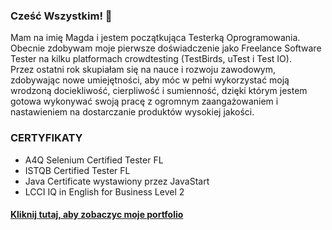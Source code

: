 ### Cześć Wszystkim! 👋

Mam na imię Magda i jestem początkująca Testerką Oprogramowania. Obecnie zdobywam moje pierwsze doświadczenie jako Freelance Software Tester na kilku platformach crowdtesting  (TestBirds, uTest i Test IO).  
Przez ostatni rok skupiałam się na nauce i rozwoju zawodowym, zdobywając nowe umiejętności,  aby móc w pełni wykorzystać moją wrodzoną dociekliwość, cierpliwość i sumienność, dzięki którym jestem gotowa wykonywać swoją pracę z ogromnym zaangażowaniem i nastawieniem na dostarczanie produktów wysokiej jakości. 

### CERTYFIKATY

* A4Q Selenium Certified Tester FL
* ISTQB Certified Tester FL
* Java Certificate wystawiony przez JavaStart
* LCCI IQ in English for Business Level 2 

#### [Kliknij tutaj, aby zobaczyc moje portfolio](https://github.com/magdaniedz/tester_portfolio)


